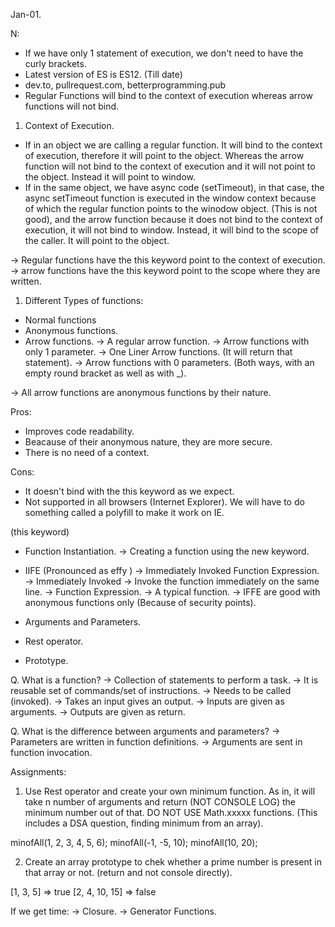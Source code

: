 Jan-01.

N:
- If we have only 1 statement of execution, we don't need to have the curly brackets.
- Latest version of ES is ES12. (Till date)
- dev.to, pullrequest.com, betterprogramming.pub
- Regular Functions will bind to the context of execution whereas arrow functions will not bind.

1. Context of Execution.

- If in an object we are calling a regular function. It will bind to the context of execution, therefore it will point to the object. Whereas the arrow function will not bind to the context of execution and it will not point to the object. Instead it will point to window.
- If in the same object, we have async code (setTimeout), in that case, the async setTimeout function is executed in the window context because of which the regular function points to the winodow object. (This is not good), and the arrow function because it does not bind to the context of execution, it will not bind to window. Instead, it will bind to the scope of the caller. It will point to the object.

-> Regular functions have the this keyword point to the context of execution. 
-> arrow functions have the this keyword point to the scope where they are written.

1. Different Types of functions:
- Normal functions
- Anonymous functions.
- Arrow functions.
-> A regular arrow function.
-> Arrow functions with only 1 parameter.
-> One Liner Arrow functions. (It will return that statement).
-> Arrow functions with 0 parameters. (Both ways, with an empty round bracket as well as with _).

-> All arrow functions are anonymous functions by their nature.

Pros:
- Improves code readability.
- Beacause of their anonymous nature, they are more secure.
- There is no need of a context.

Cons:
- It doesn't bind with the this keyword as we expect.
- Not supported in all browsers (Internet Explorer). We will have to do something called a polyfill to make it work on IE.

 (this keyword)

- Function Instantiation. -> Creating a function using the new keyword.
- IIFE (Pronounced as effy ) -> Immediately Invoked Function Expression.
-> Immediately Invoked -> Invoke the function immediately on the same line.
-> Function Expression. -> A typical function.
-> IFFE are good with anonymous functions only (Because of security points).

- Arguments and Parameters.
- Rest operator.
- Prototype.


Q. What is a function?
-> Collection of statements to perform a task.
-> It is reusable set of commands/set of instructions.
-> Needs to be called (invoked).
-> Takes an input gives an output.
-> Inputs are given as arguments.
-> Outputs are given as return.

Q. What is the difference between arguments and parameters?
-> Parameters are written in function definitions.
-> Arguments are sent in function invocation.


Assignments:
1. Use Rest operator and create your own minimum function. As in, it will take n number of arguments and return (NOT CONSOLE LOG) the minimum number out of that. DO NOT USE Math.xxxxx functions. (This includes a DSA question, finding minimum from an array).

minofAll(1, 2, 3, 4, 5, 6);
minofAll(-1, -5, 10);
minofAll(10, 20);


2. Create an array prototype to chek whether a prime number is present in that array or not. (return and not console directly).

[1, 3, 5] => true
[2, 4, 10, 15] => false




If we get time:
-> Closure.
-> Generator Functions.
